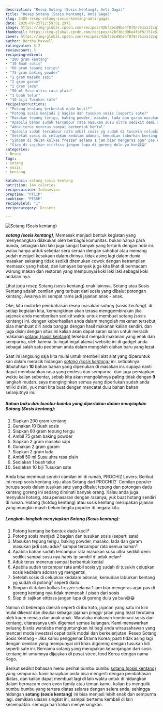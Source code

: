 ```yaml
---
description: "Resep Sotang (Sosis kentang), Anti Gagal"
title: "Resep Sotang (Sosis kentang), Anti Gagal"
slug: 2408-resep-sotang-sosis-kentang-anti-gagal
date: 2020-09-25T12:59:01.297Z
image: https://img-global.cpcdn.com/recipes/42bf36cd9be4f8f9/751x532cq70/sotang-sosis-kentang-foto-resep-utama.jpg
thumbnail: https://img-global.cpcdn.com/recipes/42bf36cd9be4f8f9/751x532cq70/sotang-sosis-kentang-foto-resep-utama.jpg
cover: https://img-global.cpcdn.com/recipes/42bf36cd9be4f8f9/751x532cq70/sotang-sosis-kentang-foto-resep-utama.jpg
author: Bertha Maxwell
ratingvalue: 3.2
reviewcount: 5
recipeingredient:
- "200 gram kentang"
- "10 Buah sosis"
- "60 gram tepung terigu"
- "75 gram baking powder"
- "2 gram masako sapi"
- "2 gram garam"
- "2 gram lada"
- "50 ml Susu ultra rasa plain"
- "1 buah telur"
- "10 biji Tusukan sate"
recipeinstructions:
- "Potong kentang berbentuk dadu kecil²"
- "Potong sosis menjadi 2 bagian dan tusukan sosis (seperti sate)"
- "Masukan tepung terigu, baking powder, masako, lada dan garam masukan jadi satu aduk² sampai tercampur rata semua bahan²"
- "Apabila bahan sudah tercampur rata masukan susu ultra sedikit demi sedikit sampai susu nya habis tp sambil di aduk pelan²"
- "Aduk terus menerus sampai berbentuk kental"
- "Apabila sudah tercampur rata ambil sosis yg sudah di tusukin celupkan sosis kedalam adonan yg mengental,"
- "Setelah sosis di celupkan kedalam adonan, kemudian laburkan kentang yg sudah di potong² seperti dadu"
- "Simpan di dalam kulkas frezzer selama 1 jam biar mengeras agar pas di goreng kentang nya tidak memecah / pisah dari sosis"
- "Siap di sajikan eitttsss jangan lupa di goreng dulu ya bun😅😁"
categories:
- Resep
tags:
- sotang
- sosis
- kentang

katakunci: sotang sosis kentang 
nutrition: 144 calories
recipecuisine: Indonesian
preptime: "PT11M"
cooktime: "PT55M"
recipeyield: "1"
recipecategory: Dessert

---
```



![Sotang (Sosis kentang)](https://img-global.cpcdn.com/recipes/42bf36cd9be4f8f9/751x532cq70/sotang-sosis-kentang-foto-resep-utama.jpg)

<b><i>sotang (sosis kentang)</i></b>, Memasak menjadi bentuk kegiatan yang menyenangkan dilakukan oleh berbagai komunitas. bukan hanya para bunda, sebagian laki laki juga sangat banyak yang tertarik dengan hobi ini. walau hanya untuk sekedar seru seruan dengan sahabat atau memang sudah menjadi kesukaan dalam dirinya. tidak asing lagi dalam dunia masakan sekarang tidak sedikit ditemukan cowok dengan ketrampilan memasak yang hebat, dan lumayan banyak juga kita lihat di bermacam warung makan dan restoran yang mempunyai koki laki laki sebagai koki andalan nya.

Lihat juga resep Sotang (sosis kentang) enak lainnya. Sotang atau Sosis Kentang adalah cemilan yang terbuat dari sosis yang dibalut potongan kentang. Awalnya ini sempat rame jadi jajanan anak - anak.

Oke, kita mulai ke pembahasan resep masakan <i>sotang (sosis kentang)</i>. di setiap kegiatan kita, kemungkinan akan terasa menggembirakan jika sejenak anda memberikan sedikit waktu untuk membuat sotang (sosis kentang) ini. dengan keberhasilan anda dalam mengolah makanan tersebut, bisa membuat diri anda bangga dengan hasil makanan kalian sendiri. dan juga disini dengan situs ini kalian akan dapat saran saran untuk meracik makanan <u>sotang (sosis kentang)</u> tersebut menjadi makanan yang enak dan sempurna, oleh karena itu ingat ingat alamat website ini di gadget anda sebagai salah satu pedoman anda dalam mengolah olahan baru yang lezat.


Saat ini langsung saja kita mulai untuk membeli alat alat yang diperuntuk kan dalam meracik hidangan <u><i>sotang (sosis kentang)</i></u> ini. setidaknya dibutuhkan <b>10</b> bahan bahan yang diperlukan di masakan ini. supaya nanti dapat membuahkan rasa yang endess dan sempurna. dan juga persiapkan waktu kalian sebentar, sebab kita akan mengolahnya paling tidak dengan <b>9</b> langkah mudah. saya menginginkan semua yang diperlukan sudah anda miliki disini, yuk mari kita buat dengan mencatat dulu bahan bahan selanjutnya ini.

<!--inarticleads1-->

##### Bahan baku dan bumbu-bumbu yang diperlukan dalam menyiapkan Sotang (Sosis kentang):

1. Siapkan 200 gram kentang
1. Gunakan 10 Buah sosis
1. Siapkan 60 gram tepung terigu
1. Ambil 75 gram baking powder
1. Siapkan 2 gram masako sapi
1. Gunakan 2 gram garam
1. Siapkan 2 gram lada
1. Ambil 50 ml Susu ultra rasa plain
1. Sediakan 1 buah telur
1. Sediakan 10 biji Tusukan sate


Anda bisa membuat sendiri camilan ini di rumah, PROCHIZ Lovers. Berikut ini resep sosis kentang keju alias Sotang dari PROCHIZ!` Cemilan populer berupa sosis dalam tusukan sate yang dibalut tepung dan potongan dadu kentang goreng ini sedang diminati banyak orang. Kalau anda juga menyukai hotang, atau penasaran dengan rasanya, yuk buat hotang sendiri di rumah. Hotang (hotdog kentang) atau sosis kentang merupakan jajanan yang mungkin masih belum begitu populer di negara kita. 

<!--inarticleads2-->

##### Langkah-langkah menyiapkan Sotang (Sosis kentang):

1. Potong kentang berbentuk dadu kecil²
1. Potong sosis menjadi 2 bagian dan tusukan sosis (seperti sate)
1. Masukan tepung terigu, baking powder, masako, lada dan garam masukan jadi satu aduk² sampai tercampur rata semua bahan²
1. Apabila bahan sudah tercampur rata masukan susu ultra sedikit demi sedikit sampai susu nya habis tp sambil di aduk pelan²
1. Aduk terus menerus sampai berbentuk kental
1. Apabila sudah tercampur rata ambil sosis yg sudah di tusukin celupkan sosis kedalam adonan yg mengental,
1. Setelah sosis di celupkan kedalam adonan, kemudian laburkan kentang yg sudah di potong² seperti dadu
1. Simpan di dalam kulkas frezzer selama 1 jam biar mengeras agar pas di goreng kentang nya tidak memecah / pisah dari sosis
1. Siap di sajikan eitttsss jangan lupa di goreng dulu ya bun😅😁


Namun di beberapa daerah seperti di ibu kota, jajanan yang satu ini kini mulai dikenal dan disukai sebagai jajanan pinggir jalan yang lezat terutama oleh kaum remaja dan anak-anak. Waralaba makanan kombinasi sosis dan kentang, citarasanya unik digemari semua kalangan. Kami menawarkan peluang bisnis waralaba menguntungkan ini bagi anda wirausahawan yang mencari moda investasi cepat balik modal dan berkelanjutan. Resep Sotang Sosis Kentang - Jika kamu penggemar Drama Korea, pasti tidak asing lagi dengan cemilan yang mempunyai ciri khas digoreng dengan tusukan lidi seperti sate ini. Bernama sotang yang merupakan kepanjangan dari sosis kentang ini umumnya dijajakan di pusat street food Korea dengan nama Kogo. 

Berikut sedikit bahasan menu perihal bumbu bumbu <u>sotang (sosis kentang)</u> yang sempurna. kami harapkan anda bisa mengerti dengan pembahasan diatas, dan kalian dapat membuat lagi di lain waktu untuk di hidangkan dalam bermacam even even family atau teman kamu. kalian bs mengulik bumbu bumbu yang tertera diatas selaras dengan selera anda, sehingga hidangan <b>sotang (sosis kentang)</b> ini bisa menjadi lebih enak dan sempurna lagi. demikian ulasan singkat ini, sampai bertemu kembali di lain kesempatan. semoga hari kalian menyenangkan.
